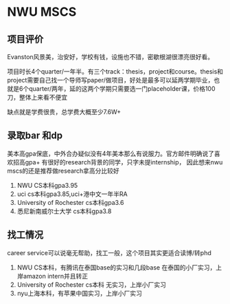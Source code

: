 # NWU MSCS

## 项目评价
Evanston风景美，治安好，学校有钱，设施也不错，密歇根湖很漂亮很好看。

项目时长4个quarter/一年半。有三个track：thesis，project和course。thesis和project需要自己找一个导师写paper/做项目，好处是最多可以延两学期毕业，也就是6个quarter/两年，延的这两个学期只需要选一门placeholder课，价格100刀，整体上来看不便宜

缺点就是学费很贵，总学费大概至少7.6W+

## 录取bar 和dp
美本高gpa保底，中外合办疑似没有4年美本那么有说服力。官方邮件明确说了喜欢招高gpa+ 有很好的research背景的同学，只字未提internship，
因此想来nwu mscs的还是推荐做research拿高分比较好

1. NWU CS本科gpa3.95
2. uci cs本科gpa3.85,uci+港中文一年半RA
3. University of Rochester cs本科gpa3.6
4. 悉尼新南威尔士大学 cs本科gpa3.8

## 找工情况
career service可以说毫无帮助，找工一般，这个项目其实更适合读博/转phd

1. NWU CS本科，有腾讯在泰国base的实习和几段base 在泰国的小厂实习，上岸amazon intern并且转正
2. University of Rochester cs本科 无实习，上岸小厂实习
3. nyu上海本科，有苹果中国实习，上岸小厂实习